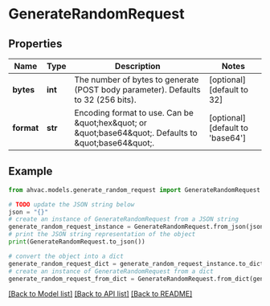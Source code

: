 # GenerateRandomRequest


## Properties

Name | Type | Description | Notes
------------ | ------------- | ------------- | -------------
**bytes** | **int** | The number of bytes to generate (POST body parameter). Defaults to 32 (256 bits). | [optional] [default to 32]
**format** | **str** | Encoding format to use. Can be \&quot;hex\&quot; or \&quot;base64\&quot;. Defaults to \&quot;base64\&quot;. | [optional] [default to 'base64']

## Example

```python
from ahvac.models.generate_random_request import GenerateRandomRequest

# TODO update the JSON string below
json = "{}"
# create an instance of GenerateRandomRequest from a JSON string
generate_random_request_instance = GenerateRandomRequest.from_json(json)
# print the JSON string representation of the object
print(GenerateRandomRequest.to_json())

# convert the object into a dict
generate_random_request_dict = generate_random_request_instance.to_dict()
# create an instance of GenerateRandomRequest from a dict
generate_random_request_from_dict = GenerateRandomRequest.from_dict(generate_random_request_dict)
```
[[Back to Model list]](../README.md#documentation-for-models) [[Back to API list]](../README.md#documentation-for-api-endpoints) [[Back to README]](../README.md)


